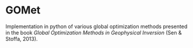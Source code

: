 # GOMet
Implementation in python of various global optimization methods presented in the book *Global Optimization Methods in Geophysical Inversion* (Sen &amp; Stoffa, 2013).

